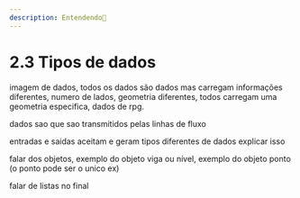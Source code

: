 ```yaml
---
description: Entendendo🎲
---
```


# 2.3 Tipos de dados

imagem de dados, todos os dados são dados mas carregam informações diferentes, numero de lados, geometria diferentes, todos carregam uma geometria especifica, dados de rpg.

dados sao que sao transmitidos pelas linhas de fluxo

entradas e saidas aceitam e geram tipos diferentes de dados explicar isso

falar dos objetos, exemplo do objeto viga ou nível, exemplo do objeto ponto (o ponto pode ser o unico ex)

falar de listas no final

